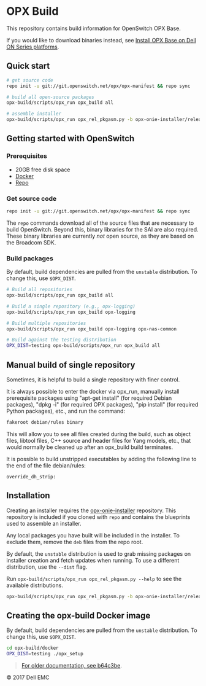 # OPX Build

This repository contains build information for OpenSwitch OPX Base.

If you would like to download binaries instead, see [Install OPX Base on Dell ON Series platforms](https://github.com/open-switch/opx-docs/wiki/Install-OPX-Base-on-Dell-ON-Series-platforms).

## Quick start

```bash
# get source code
repo init -u git://git.openswitch.net/opx/opx-manifest && repo sync

# build all open-source packages
opx-build/scripts/opx_run opx_build all

# assemble installer
opx-build/scripts/opx_run opx_rel_pkgasm.py -b opx-onie-installer/release_bp/OPX_dell_base.xml --dist unstable
```

## Getting started with OpenSwitch

### Prerequisites

- 20GB free disk space
- [Docker](https://docs.docker.com/engine/installation/linux/docker-ce/ubuntu/)
- [Repo](https://source.android.com/source/downloading)

### Get source code

```bash
repo init -u git://git.openswitch.net/opx/opx-manifest && repo sync
```

The `repo` commands download all of the source files that are necessary to build OpenSwitch. Beyond this, binary libraries for the SAI are also required. These binary libraries are currently *not* open source, as they are based on the Broadcom SDK.

### Build packages

By default, build dependencies are pulled from the `unstable` distribution. To change this, use `$OPX_DIST`.

```bash
# Build all repositories
opx-build/scripts/opx_run opx_build all

# Build a single repository (e.g., opx-logging)
opx-build/scripts/opx_run opx_build opx-logging

# Build multiple repositories
opx-build/scripts/opx_run opx_build opx-logging opx-nas-common

# Build against the testing distribution
OPX_DIST=testing opx-build/scripts/opx_run opx_build all
```

## Manual build of single repository

Sometimes, it is helpful to build a single repository with finer control.

It is always possible to enter the docker via opx_run, manually install prerequisite packages using "apt-get install" (for required Debian packages), "dpkg -i" (for required OPX packages), "pip install" (for required Python packages), etc., and run the command:

```bash
fakeroot debian/rules binary
```

This will allow you to see all files created during the build, such as object files, libtool files, C++ source and header files for Yang models, etc., that would normally be cleaned up after an opx_build build terminates.

It is possible to build unstripped executables by adding the following line to the end of the file debian/rules:

```
override_dh_strip:
```

## Installation

Creating an installer requires the [opx-onie-installer](http://git.openswitch.net/cgit/opx/opx-onie-installer/) repository. This repository is included if you cloned with `repo` and contains the blueprints used to assemble an installer.

Any local packages you have built will be included in the installer. To exclude them, remove the `deb` files from the repo root.

By default, the `unstable` distribution is used to grab missing packages on installer creation and fetch updates when running. To use a different distribution, use the `--dist` flag.

Run `opx-build/scripts/opx_run opx_rel_pkgasm.py --help` to see the available distributions.

```bash
opx-build/scripts/opx_run opx_rel_pkgasm.py -b opx-onie-installer/release_bp/OPX_dell_base.xml --dist stable
```

## Creating the opx-build Docker image

By default, build dependencies are pulled from the `unstable` distribution. To change this, use `$OPX_DIST`.

```bash
cd opx-build/docker
OPX_DIST=testing ./opx_setup
```

> [For older documentation, see b64c3be](https://github.com/open-switch/opx-build/blob/b64c3bedf6db0d5c5ed9fbe0e3ddcb5f4da3f525/README.md).

© 2017 Dell EMC
